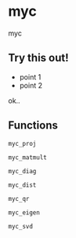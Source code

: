 # myc
myc

## Try this out!

* point 1
* point 2

ok..


## Functions

`myc_proj`

`myc_matmult`

`myc_diag`

`myc_dist`

`myc_qr`

`myc_eigen`

`myc_svd`

